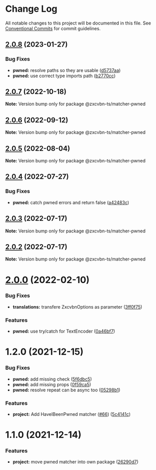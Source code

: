 # Change Log

All notable changes to this project will be documented in this file.
See [Conventional Commits](https://conventionalcommits.org) for commit guidelines.

## [2.0.8](https://github.com/zxcvbn-ts/zxcvbn/compare/@zxcvbn-ts/matcher-pwned@2.0.7...@zxcvbn-ts/matcher-pwned@2.0.8) (2023-01-27)

### Bug Fixes

- **pwned:** resolve paths so they are usable ([d5737aa](https://github.com/zxcvbn-ts/zxcvbn/commit/d5737aa82ddea0928db4997f587ceee302ff79a3))
- **pwned:** use correct type imports path ([b2770cc](https://github.com/zxcvbn-ts/zxcvbn/commit/b2770cc4b7461f615f4f6199430d9db59b9aa565))

## [2.0.7](https://github.com/zxcvbn-ts/zxcvbn/compare/@zxcvbn-ts/matcher-pwned@2.0.6...@zxcvbn-ts/matcher-pwned@2.0.7) (2022-10-18)

**Note:** Version bump only for package @zxcvbn-ts/matcher-pwned

## [2.0.6](https://github.com/zxcvbn-ts/zxcvbn/compare/@zxcvbn-ts/matcher-pwned@2.0.5...@zxcvbn-ts/matcher-pwned@2.0.6) (2022-09-12)

**Note:** Version bump only for package @zxcvbn-ts/matcher-pwned

## [2.0.5](https://github.com/zxcvbn-ts/zxcvbn/compare/@zxcvbn-ts/matcher-pwned@2.0.4...@zxcvbn-ts/matcher-pwned@2.0.5) (2022-08-04)

**Note:** Version bump only for package @zxcvbn-ts/matcher-pwned

## [2.0.4](https://github.com/zxcvbn-ts/zxcvbn/compare/@zxcvbn-ts/matcher-pwned@2.0.3...@zxcvbn-ts/matcher-pwned@2.0.4) (2022-07-27)

### Bug Fixes

- **pwned:** catch pwned errors and return false ([a42483c](https://github.com/zxcvbn-ts/zxcvbn/commit/a42483c57a2d91f92177d9ce2058ace08573a952))

## [2.0.3](https://github.com/zxcvbn-ts/zxcvbn/compare/@zxcvbn-ts/matcher-pwned@2.0.2...@zxcvbn-ts/matcher-pwned@2.0.3) (2022-07-17)

**Note:** Version bump only for package @zxcvbn-ts/matcher-pwned

## [2.0.2](https://github.com/zxcvbn-ts/zxcvbn/compare/@zxcvbn-ts/matcher-pwned@2.0.1...@zxcvbn-ts/matcher-pwned@2.0.2) (2022-07-17)

**Note:** Version bump only for package @zxcvbn-ts/matcher-pwned

# [2.0.0](https://github.com/zxcvbn-ts/zxcvbn/compare/@zxcvbn-ts/matcher-pwned@1.2.0...@zxcvbn-ts/matcher-pwned@2.0.0) (2022-02-10)

### Bug Fixes

- **translations:** transfere ZxcvbnOptions as parameter ([3ff0f75](https://github.com/zxcvbn-ts/zxcvbn/commit/3ff0f751890a24b8cbb39aad78875e13ed5e6b6d))

### Features

- **pwned:** use try/catch for TextEncoder ([0a46bf7](https://github.com/zxcvbn-ts/zxcvbn/commit/0a46bf7a0f6f08059f60efac145be15043c8540d))

# 1.2.0 (2021-12-15)

### Bug Fixes

- **pwned:** add missing check ([5f6dbc5](https://github.com/zxcvbn-ts/zxcvbn/commit/5f6dbc585b32023d6a8c1317cbfcdcec568c2c52))
- **pwned:** add missing props ([0f59ca5](https://github.com/zxcvbn-ts/zxcvbn/commit/0f59ca5aea88763920f31859ad992135fd4c6df1))
- **pwned:** resolve repeat can be async too ([05298b1](https://github.com/zxcvbn-ts/zxcvbn/commit/05298b107085dfd1ca7a1914f4ac81443dcd6a39))

### Features

- **project:** Add HaveIBeenPwned matcher ([#66](https://github.com/zxcvbn-ts/zxcvbn/issues/66)) ([5c4141c](https://github.com/zxcvbn-ts/zxcvbn/commit/5c4141cd34f6566fe753ce76572f74bb8229b414))

# 1.1.0 (2021-12-14)

### Features

- **project:** move pwned matcher into own package ([26290d7](https://github.com/zxcvbn-ts/zxcvbn/commit/26290d7ac43174ca9fcecabc5869b79965702cc3))
